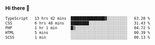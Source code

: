 ### Hi there 🌱
<!--START_SECTION:waka-->

```txt
TypeScript   13 hrs 42 mins  ███████████████▓░░░░░░░░░   63.28 %
CSS          6 hrs 48 mins   ████████░░░░░░░░░░░░░░░░░   31.43 %
PHP          1 hr 1 min      █▒░░░░░░░░░░░░░░░░░░░░░░░   04.72 %
HTML         5 mins          ░░░░░░░░░░░░░░░░░░░░░░░░░   00.39 %
SCSS         1 min           ░░░░░░░░░░░░░░░░░░░░░░░░░   00.13 %
```

<!--END_SECTION:waka-->
<!--
**Dieg0raf/Dieg0raf** is a ✨ _special_ ✨ repository because its `README.md` (this file) appears on your GitHub profile.

Here are some ideas to get you started:

- 🔭 I’m currently working on ...
- 🌱 I’m currently learning ...
- 👯 I’m looking to collaborate on ...
- 🤔 I’m looking for help with ...
- 💬 Ask me about ...
- 📫 How to reach me: ...
- 😄 Pronouns: ...
- ⚡ Fun fact: ...
-->
